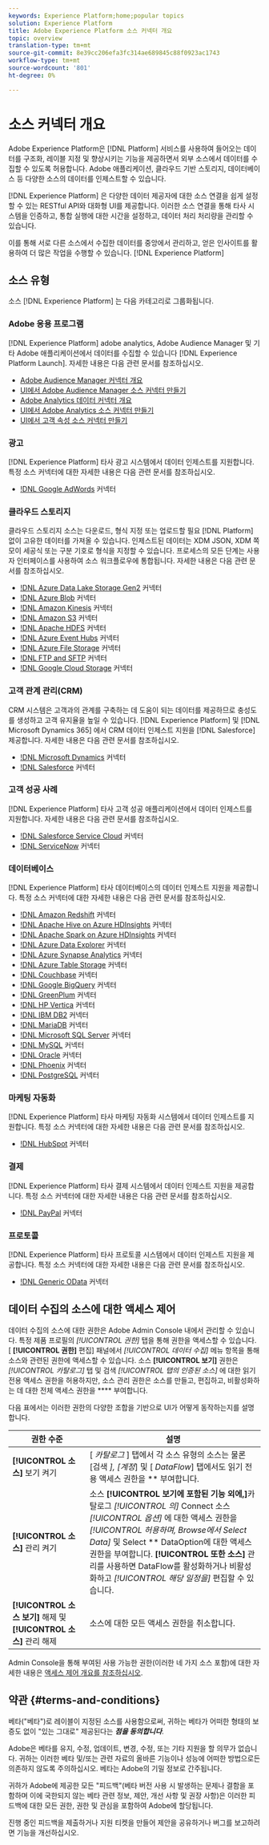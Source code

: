 ```yaml
---
keywords: Experience Platform;home;popular topics
solution: Experience Platform
title: Adobe Experience Platform 소스 커넥터 개요
topic: overview
translation-type: tm+mt
source-git-commit: 8e39cc206efa3fc314ae689845c88f0923ac1743
workflow-type: tm+mt
source-wordcount: '801'
ht-degree: 0%

---
```



# 소스 커넥터 개요

Adobe Experience Platform은 [!DNL Platform] 서비스를 사용하여 들어오는 데이터를 구조화, 레이블 지정 및 향상시키는 기능을 제공하면서 외부 소스에서 데이터를 수집할 수 있도록 허용합니다. Adobe 애플리케이션, 클라우드 기반 스토리지, 데이터베이스 등 다양한 소스의 데이터를 인제스트할 수 있습니다.

[!DNL Experience Platform] 은 다양한 데이터 제공자에 대한 소스 연결을 쉽게 설정할 수 있는 RESTful API와 대화형 UI를 제공합니다. 이러한 소스 연결을 통해 타사 시스템을 인증하고, 통합 실행에 대한 시간을 설정하고, 데이터 처리 처리량을 관리할 수 있습니다.

이를 통해 서로 다른 소스에서 수집한 데이터를 중앙에서 관리하고, 얻은 인사이트를 활용하여 더 많은 작업을 수행할 수 있습니다. [!DNL Experience Platform]

## 소스 유형

소스 [!DNL Experience Platform] 는 다음 카테고리로 그룹화됩니다.

### Adobe 응용 프로그램

[!DNL Experience Platform] adobe analytics, Adobe Audience Manager 및 기타 Adobe 애플리케이션에서 데이터를 수집할 수 있습니다 [!DNL Experience Platform Launch]. 자세한 내용은 다음 관련 문서를 참조하십시오.

- [Adobe Audience Manager 커넥터 개요](connectors/adobe-applications/audience-manager.md)
- [UI에서 Adobe Audience Manager 소스 커넥터 만들기](./tutorials/ui/create/adobe-applications/audience-manager.md)
- [Adobe Analytics 데이터 커넥터 개요](connectors/adobe-applications/analytics.md)
- [UI에서 Adobe Analytics 소스 커넥터 만들기](./tutorials/ui/create/adobe-applications/analytics.md)
- [UI에서 고객 속성 소스 커넥터 만들기](./tutorials/ui/create/adobe-applications/customer-attributes.md)

### 광고

[!DNL Experience Platform] 타사 광고 시스템에서 데이터 인제스트를 지원합니다. 특정 소스 커넥터에 대한 자세한 내용은 다음 관련 문서를 참조하십시오.

- [!DNL Google AdWords](connectors/advertising/ads.md) 커넥터

### 클라우드 스토리지

클라우드 스토리지 소스는 다운로드, 형식 지정 또는 업로드할 필요 [!DNL Platform] 없이 고유한 데이터를 가져올 수 있습니다. 인제스트된 데이터는 XDM JSON, XDM 쪽모이 세공식 또는 구분 기호로 형식을 지정할 수 있습니다. 프로세스의 모든 단계는 사용자 인터페이스를 사용하여 소스 워크플로우에 통합됩니다. 자세한 내용은 다음 관련 문서를 참조하십시오.

- [!DNL Azure Data Lake Storage Gen2](connectors/cloud-storage/adls-gen2.md) 커넥터
- [!DNL Azure Blob](connectors/cloud-storage/blob.md) 커넥터
- [!DNL Amazon Kinesis](connectors/cloud-storage/kinesis.md) 커넥터
- [!DNL Amazon S3](connectors/cloud-storage/s3.md) 커넥터
- [!DNL Apache HDFS](connectors/cloud-storage/hdfs.md) 커넥터
- [!DNL Azure Event Hubs](connectors/cloud-storage/eventhub.md) 커넥터
- [!DNL Azure File Storage](connectors/cloud-storage/azure-file-storage.md) 커넥터
- [!DNL FTP and SFTP](connectors/cloud-storage/ftp-sftp.md) 커넥터
- [!DNL Google Cloud Storage](connectors/cloud-storage/google-cloud-storage.md) 커넥터

### 고객 관계 관리(CRM)

CRM 시스템은 고객과의 관계를 구축하는 데 도움이 되는 데이터를 제공하므로 충성도를 생성하고 고객 유지율을 높일 수 있습니다. [!DNL Experience Platform] 및 [!DNL Microsoft Dynamics 365] 에서 CRM 데이터 인제스트 지원을 [!DNL Salesforce]제공합니다. 자세한 내용은 다음 관련 문서를 참조하십시오.

- [!DNL Microsoft Dynamics](connectors/crm/ms-dynamics.md) 커넥터
- [!DNL Salesforce](connectors/crm/salesforce.md) 커넥터

### 고객 성공 사례

[!DNL Experience Platform] 타사 고객 성공 애플리케이션에서 데이터 인제스트를 지원합니다. 자세한 내용은 다음 관련 문서를 참조하십시오.

- [!DNL Salesforce Service Cloud](connectors/customer-success/salesforce-service-cloud.md) 커넥터
- [!DNL ServiceNow](connectors/customer-success/servicenow.md) 커넥터

### 데이터베이스

[!DNL Experience Platform] 타사 데이터베이스의 데이터 인제스트 지원을 제공합니다. 특정 소스 커넥터에 대한 자세한 내용은 다음 관련 문서를 참조하십시오.

- [!DNL Amazon Redshift](connectors/databases/redshift.md) 커넥터
- [!DNL Apache Hive on Azure HDInsights](connectors/databases/hive.md) 커넥터
- [!DNL Apache Spark on Azure HDInsights](connectors/databases/spark.md) 커넥터
- [!DNL Azure Data Explorer](connectors/databases/data-explorer.md) 커넥터
- [!DNL Azure Synapse Analytics](connectors/databases/synapse-analytics.md) 커넥터
- [!DNL Azure Table Storage](connectors/databases/ats.md) 커넥터
- [!DNL Couchbase](connectors/databases/couchbase.md) 커넥터
- [!DNL Google BigQuery](connectors/databases/bigquery.md) 커넥터
- [!DNL GreenPlum](connectors/databases/greenplum.md) 커넥터
- [!DNL HP Vertica](connectors/databases/hp-vertica.md) 커넥터
- [!DNL IBM DB2](connectors/databases/ibm-db2.md) 커넥터
- [!DNL MariaDB](connectors/databases/mariadb.md) 커넥터
- [!DNL Microsoft SQL Server](connectors/databases/sql-server.md) 커넥터
- [!DNL MySQL](connectors/databases/mysql.md) 커넥터
- [!DNL Oracle](connectors/databases/oracle.md) 커넥터
- [!DNL Phoenix](connectors/databases/phoenix.md) 커넥터
- [!DNL PostgreSQL](connectors/databases/postgres.md) 커넥터

### 마케팅 자동화

[!DNL Experience Platform] 타사 마케팅 자동화 시스템에서 데이터 인제스트를 지원합니다. 특정 소스 커넥터에 대한 자세한 내용은 다음 관련 문서를 참조하십시오.

- [!DNL HubSpot](connectors/marketing-automation/hubspot.md) 커넥터

### 결제

[!DNL Experience Platform] 타사 결제 시스템에서 데이터 인제스트 지원을 제공합니다. 특정 소스 커넥터에 대한 자세한 내용은 다음 관련 문서를 참조하십시오.

- [!DNL PayPal](connectors/payments/paypal.md) 커넥터

### 프로토콜

[!DNL Experience Platform] 타사 프로토콜 시스템에서 데이터 인제스트 지원을 제공합니다. 특정 소스 커넥터에 대한 자세한 내용은 다음 관련 문서를 참조하십시오.

- [!DNL Generic OData](connectors/protocols/odata.md) 커넥터

## 데이터 수집의 소스에 대한 액세스 제어

데이터 수집의 소스에 대한 권한은 Adobe Admin Console 내에서 관리할 수 있습니다. 특정 제품 프로필의 *[!UICONTROL 권한]* 탭을 통해 권한을 액세스할 수 있습니다. [ **[!UICONTROL 권한]** 편집] 패널에서 *[!UICONTROL 데이터 수집]* 메뉴 항목을 통해 소스와 관련된 권한에 액세스할 수 있습니다. 소스 **[!UICONTROL 보기]** 권한은 *[!UICONTROL 카탈로그]* 탭 및 검색 *[!UICONTROL 탭의 인증된 소스]* 에 대한 읽기 전용 액세스 권한을 허용하지만, 소스 관리 권한은 소스를 만들고, 편집하고, 비활성화하는 데 대한 전체 액세스 권한을 **** 부여합니다.

다음 표에서는 이러한 권한의 다양한 조합을 기반으로 UI가 어떻게 동작하는지를 설명합니다.

| 권한 수준 | 설명 |
| ---- | ----|
| **[!UICONTROL 소스]** 보기 켜기 | [ *카탈로그* ] 탭에서 각 소스 유형의 소스는 물론 [검색 *], [계정*] 및 [ *DataFlow*] 탭에서도 읽기 전용 액세스 권한을 ** 부여합니다. |
| **[!UICONTROL 소스]** 관리 켜기 | 소스 **[!UICONTROL 보기에 포함된 기능 외에,]**&#x200B;카탈로그 *[!UICONTROL 의]* Connect 소스 *[!UICONTROL 옵션]* 에 대한 액세스 권한을 *[!UICONTROL 허용하며, Browse에서 Select Data]* 및 Select ** DataOption에 대한 액세스 권한을 부여합니다. **[!UICONTROL 또한 소스]** 관리를 사용하면 DataFlow를 활성화하거나 비활성화하고 *[!UICONTROL 해당 일정을]* 편집할 수 있습니다. |
| **[!UICONTROL 소스 보기]** 해제 및 **[!UICONTROL 소스]** 관리 해제 | 소스에 대한 모든 액세스 권한을 취소합니다. |

Admin Console을 통해 부여된 사용 가능한 권한(이러한 네 가지 소스 포함)에 대한 자세한 내용은 [액세스 제어 개요를 참조하십시오](../access-control/home.md).

## 약관 {#terms-and-conditions}

베타(&quot;베타&quot;)로 레이블이 지정된 소스를 사용함으로써, 귀하는 베타가 어떠한 형태의 보증도 없이 &quot;있는 그대로&quot; 제공된다는 ***점을 동의합니다***.

Adobe은 베타를 유지, 수정, 업데이트, 변경, 수정, 또는 기타 지원을 할 의무가 없습니다. 귀하는 이러한 베타 및/또는 관련 자료의 올바른 기능이나 성능에 어떠한 방법으로든 의존하지 않도록 주의하십시오. 베타는 Adobe의 기밀 정보로 간주됩니다.

귀하가 Adobe에 제공한 모든 &quot;피드백&quot;(베타 버전 사용 시 발생하는 문제나 결함을 포함하며 이에 국한되지 않는 베타 관련 정보, 제안, 개선 사항 및 권장 사항)은 이러한 피드백에 대한 모든 권한, 권한 및 관심을 포함하여 Adobe에 할당됩니다.

진행 중인 피드백을 제출하거나 지원 티켓을 만들어 제안을 공유하거나 버그를 보고하려면 기능을 개선하십시오.
